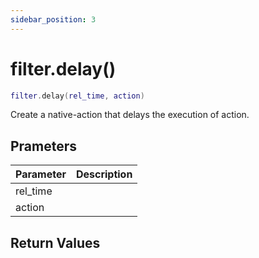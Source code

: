 ```yaml
---
sidebar_position: 3
---
```


# filter.delay()
```lua
filter.delay(rel_time, action)
```
Create a native-action that delays the execution of action.


## Prameters
|Parameter|Description|
|-|-|
|rel_time||
|action||


## Return Values
